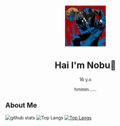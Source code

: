 <p align="center">
<img src="profile.png" width="128" height="128"/>
</p>
<h1 align='center'>Hai I'm Nobu👋</h1>
<p align='center'>16 y.o</p>
<p align='center'>hmmm......</p>
<h2>About Me</h2

![github stats](https://github-readme-stats.vercel.app/api?username=Nobuyaki&layout=compact&theme=midnight-purple)
![Top Langs](https://github-readme-stats.vercel.app/api/top-langs/?username=Nobuyaki&count_private=true&show_icons=true&theme=midnight-purple)
[![Top Langs](https://github-readme-stats.vercel.app/api/top-langs/?username=nobuyaki&layout=compact)](https://github.com/nobuyaki/github-readme-stats)

